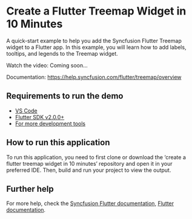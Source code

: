# Create a Flutter Treemap Widget in 10 Minutes

A quick-start example to help you add the Syncfusion Flutter Treemap widget to a Flutter app. In this example, you will learn how to add labels, tooltips, and legends to the Treemap widget.

Watch the video: Coming soon...

Documentation: https://help.syncfusion.com/flutter/treemap/overview

## Requirements to run the demo
* [VS Code](https://code.visualstudio.com/download)
* [Flutter SDK v2.0.0+](https://flutter.dev/docs/development/tools/sdk/overview)
* [For more development tools](https://flutter.dev/docs/development/tools/devtools/overview)

## How to run this application
To run this application, you need to first clone or download the ‘create a flutter treemap widget in 10 minutes’ repository and open it in your preferred IDE. Then, build and run your project to view the output.

## Further help
For more help, check the [Syncfusion Flutter documentation](https://help.syncfusion.com/flutter/introduction/overview),
 [Flutter documentation](https://flutter.dev/docs/get-started/install).
